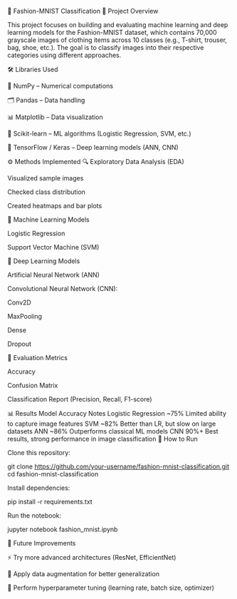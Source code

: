 👗 Fashion-MNIST Classification
📌 Project Overview

This project focuses on building and evaluating machine learning and deep learning models for the Fashion-MNIST dataset, which contains 70,000 grayscale images of clothing items across 10 classes (e.g., T-shirt, trouser, bag, shoe, etc.).
The goal is to classify images into their respective categories using different approaches.

🛠️ Libraries Used

🧮 NumPy – Numerical computations

🗂️ Pandas – Data handling

📊 Matplotlib – Data visualization

🤖 Scikit-learn – ML algorithms (Logistic Regression, SVM, etc.)

🧠 TensorFlow / Keras – Deep learning models (ANN, CNN)

⚙️ Methods Implemented
🔍 Exploratory Data Analysis (EDA)

Visualized sample images

Checked class distribution

Created heatmaps and bar plots

🤖 Machine Learning Models

Logistic Regression

Support Vector Machine (SVM)

🧠 Deep Learning Models

Artificial Neural Network (ANN)

Convolutional Neural Network (CNN):

Conv2D

MaxPooling

Dense

Dropout

📏 Evaluation Metrics

Accuracy

Confusion Matrix

Classification Report (Precision, Recall, F1-score)

📊 Results
Model	Accuracy	Notes
Logistic Regression	~75%	Limited ability to capture image features
SVM	~82%	Better than LR, but slow on large datasets
ANN	~86%	Outperforms classical ML models
CNN	90%+	Best results, strong performance in image classification
🚀 How to Run

Clone this repository:

git clone https://github.com/your-username/fashion-mnist-classification.git
cd fashion-mnist-classification


Install dependencies:

pip install -r requirements.txt


Run the notebook:

jupyter notebook fashion_mnist.ipynb

📌 Future Improvements

⚡ Try more advanced architectures (ResNet, EfficientNet)

🔄 Apply data augmentation for better generalization

🎯 Perform hyperparameter tuning (learning rate, batch size, optimizer)
